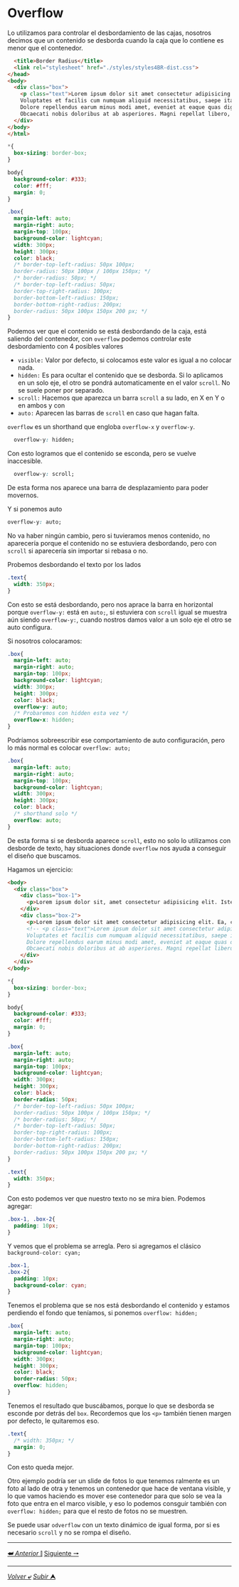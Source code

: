 # Overflow

Lo utilizamos para controlar el desbordamiento de las cajas, nosotros decimos que un contenido se desborda cuando la caja que lo contiene es menor que el contenedor.

```HTML
  <title>Border Radius</title>
  <link rel="stylesheet" href="./styles/styles4BR-dist.css">
</head>
<body>
  <div class="box">
    <p class="text">Lorem ipsum dolor sit amet consectetur adipisicing elit. Hic quis incidunt, consequatur esse ea unde earum laboriosam quasi molestiae commodi perferendis perspiciatis asperiores omnis at officia beatae voluptatum reiciendis temporibus.
    Voluptates et facilis cum numquam aliquid necessitatibus, saepe itaque culpa nostrum ab voluptas rem deserunt exercitationem repellendus. Porro necessitatibus qui deserunt officiis? Maxime dolorum soluta iure id possimus dolore quidem.
    Dolore repellendus earum minus modi amet, eveniet at eaque quas dignissimos alias beatae sequi, quibusdam maiores neque odit ab blanditiis omnis cum itaque enim, deserunt cumque a. Totam, aut laborum?
    Obcaecati nobis doloribus at ab asperiores. Magni repellat libero, et quae ipsum necessitatibus in dolorem laboriosam illo voluptatem aspernatur vel tempora eius consequatur laborum odio id cum, natus architecto cupiditate?</p>
  </div>
</body>
</html>
```
```CSS
*{
  box-sizing: border-box;
}

body{
  background-color: #333;
  color: #fff;
  margin: 0;
}

.box{
  margin-left: auto;
  margin-right: auto;
  margin-top: 100px;
  background-color: lightcyan;
  width: 300px;
  height: 300px;
  color: black;
  /* border-top-left-radius: 50px 100px;
  border-radius: 50px 100px / 100px 150px; */
  /* border-radius: 50px; */
  /* border-top-left-radius: 50px;
  border-top-right-radius: 100px;
  border-bottom-left-radius: 150px;
  border-bottom-right-radius: 200px;
  border-radius: 50px 100px 150px 200 px; */
}
```
Podemos ver que el contenido se está desbordando de la caja, está saliendo del contenedor, con `overflow` podemos controlar este desbordamiento con 4 posibles valores

* `visible:` Valor por defecto, si colocamos este valor es igual a no colocar nada.
* `hidden:` Es para ocultar el contenido que se desborda. Si lo aplicamos en un solo eje, el otro se pondrá automaticamente en el valor ``scroll``. No se suele poner por separado.
* `scroll:` Hacemos que aparezca un barra ``scroll`` a su lado, en X en Y o en ambos y con
* `auto:` Aparecen las barras de ``scroll`` en caso que hagan falta.

`overflow` es un shorthand que engloba `overflow-x` y `overflow-y`.

```CSS
  overflow-y: hidden;
```

Con esto logramos que el contenido se esconda, pero se vuelve inaccesible.

```CSS
  overflow-y: scroll;
```
De esta forma nos aparece una barra de desplazamiento para poder movernos.

Y si ponemos auto

```CSS
overflow-y: auto;
```
No va haber ningún cambio, pero si tuvieramos menos contenido, no aparecería porque el contenido no se estuviera desbordando, pero con `scroll` si aparecería sin importar si rebasa o no.

Probemos desbordando el texto por los lados

```CSS
.text{
  width: 350px;
}
```
Con esto se está desbordando, pero nos aprace la barra en horizontal porque `overflow-y:` está en `auto;`, si estuviera con `scroll` igual se muestra aún siendo `overflow-y:`, cuando nostros damos valor a un solo eje el otro se auto configura.

Si nosotros colocaramos:

```CSS
.box{
  margin-left: auto;
  margin-right: auto;
  margin-top: 100px;
  background-color: lightcyan;
  width: 300px;
  height: 300px;
  color: black;
  overflow-y: auto;
  /* Probaremos con hidden esta vez */
  overflow-x: hidden;
}
```
Podríamos sobreescribir ese comportamiento de auto configuración, pero lo más normal es colocar `overflow: auto;`

```CSS
.box{
  margin-left: auto;
  margin-right: auto;
  margin-top: 100px;
  background-color: lightcyan;
  width: 300px;
  height: 300px;
  color: black;
  /* shorthand solo */
  overflow: auto;
}
```
De esta forma si se desborda aparece ``scroll``, esto no solo lo utilizamos con desborde de texto, hay situaciones donde ``overflow`` nos ayuda a conseguir el diseño que buscamos.

Hagamos un ejercicio:

```HTML
<body>
  <div class="box">
    <div class="box-1">
      <p>Lorem ipsum dolor sit, amet consectetur adipisicing elit. Iste aliquam amet, harum quaerat ut rerum consequatur inventore? Ut aliquid possimus atque praesentium nostrum alias, ab mollitia magnam pariatur officiis consequuntur.</p>
    </div>
    <div class="box-2">
      <p>Lorem ipsum dolor sit amet consectetur adipisicing elit. Ea, cumque pariatur dolor ducimus maxime repellat ipsum. Atque mollitia dicta minima deleniti reprehenderit natus non eligendi asperiores.</p>
      <!-- <p class="text">Lorem ipsum dolor sit amet consectetur adipisicing elit. Hic quis incidunt, consequatur esse ea unde earum laboriosam quasi molestiae commodi perferendis perspiciatis asperiores omnis at officia beatae voluptatum reiciendis temporibus.
      Voluptates et facilis cum numquam aliquid necessitatibus, saepe itaque culpa nostrum ab voluptas rem deserunt exercitationem repellendus. Porro necessitatibus qui deserunt officiis? Maxime dolorum soluta iure id possimus dolore quidem.
      Dolore repellendus earum minus modi amet, eveniet at eaque quas dignissimos alias beatae sequi, quibusdam maiores neque odit ab blanditiis omnis cum itaque enim, deserunt cumque a. Totam, aut laborum?
      Obcaecati nobis doloribus at ab asperiores. Magni repellat libero, et quae ipsum necessitatibus in dolorem laboriosam illo voluptatem aspernatur vel tempora eius consequatur laborum odio id cum, natus architecto cupiditate?</p> -->
    </div>
  </div>
</body>
```

```CSS
*{
  box-sizing: border-box;
}

body{
  background-color: #333;
  color: #fff;
  margin: 0;
}

.box{
  margin-left: auto;
  margin-right: auto;
  margin-top: 100px;
  background-color: lightcyan;
  width: 300px;
  height: 300px;
  color: black;
  border-radius: 50px;
  /* border-top-left-radius: 50px 100px;
  border-radius: 50px 100px / 100px 150px; */
  /* border-radius: 50px; */
  /* border-top-left-radius: 50px;
  border-top-right-radius: 100px;
  border-bottom-left-radius: 150px;
  border-bottom-right-radius: 200px;
  border-radius: 50px 100px 150px 200 px; */
}

.text{
  width: 350px;
}
```
Con esto podemos ver que nuestro texto no se mira bien. 
Podemos agregar:

```CSS
.box-1, .box-2{
  padding: 10px;
}
```
Y vemos que el problema se arregla. Pero si agregamos el clásico `background-color: cyan;`

```CSS
.box-1,
.box-2{
  padding: 10px;
  background-color: cyan;
}
```
Tenemos el problema que se nos está desbordando el contenido y estamos perdiendo el fondo que teníamos, si ponemos `overflow: hidden;`

```CSS
.box{
  margin-left: auto;
  margin-right: auto;
  margin-top: 100px;
  background-color: lightcyan;
  width: 300px;
  height: 300px;
  color: black;
  border-radius: 50px;
  overflow: hidden;
}
```
Tenemos el resultado que buscábamos, porque lo que se desborda se esconde por detrás del `box`.
Recordemos que los ``<p>`` también tienen margen por defecto, le quitaremos eso.

```CSS
.text{
  /* width: 350px; */
  margin: 0;
}
```
Con esto queda mejor.

Otro ejemplo podría ser un slide de fotos lo que tenemos ralmente es un foto al lado de otra y tenemos un contenedor que hace de ventana visible, y lo que vamos haciendo es mover ese contenedor para que solo se vea la foto que entra en el marco visible, y eso lo podemos consguir también con `overflow: hidden;` para que el resto de fotos no se muestren.

Se puede usar `odverflow` con un texto dinámico de igual forma, por si es necesario `scroll` y no se rompa el diseño.

---

[**&#11176;** *Anterior* &#11007;](/teoria/teoriaBasica/008_boxModel.md "Box Model") 
[Siguiente **&#129042;**](/teoria/teoriaBasica/010_colapsadoDeMargenes.md "Colapso de Márgenes")

---

[*Volver* **&ldca;**](/teoria/README.md "Menu principal") 
[*Subir* **&#11165;**](# "Ir al título")